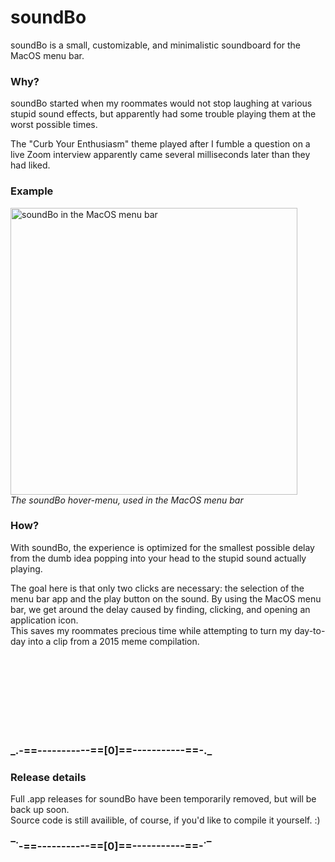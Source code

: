 <h1>soundBo</h1>
<p>
  soundBo is a small, customizable, and minimalistic soundboard for the MacOS menu bar.
</p>

<h3>Why?</h3>
<p>
  soundBo started when my roommates would not stop laughing at various stupid sound effects, but apparently had some trouble playing them at the worst possible times. 
</p>
<p>
  The "Curb Your Enthusiasm" theme played after I fumble a question on a live Zoom interview apparently came several milliseconds later than they had liked.
</p>
<h3>Example</h3>
<img width="459" alt="soundBo in the MacOS menu bar" src="https://github.com/user-attachments/assets/51af2531-6327-4224-85ab-6e39e15558a6"></br>
<em>The soundBo hover-menu, used in the MacOS menu bar</em>
</br>
<h3>How?</h3>
<p>
  With soundBo, the experience is optimized for the smallest possible delay from the dumb idea popping into your head to the stupid sound actually playing. 
</p>
<p>
  The goal here is that only two clicks are necessary: the selection of the menu bar app and the play button on the sound. 
  By using the MacOS menu bar, we get around the delay caused by finding, clicking, and opening an application icon. </br>
  This saves my roommates precious time while attempting to turn my day-to-day into a clip from a 2015 meme compilation.
</p>
</br></br></br></br></br></br></br>
<h3>_.-==-----------==[0]==-----------==-._</h3>
<h3>Release details</h3>
<p>
  Full .app releases for soundBo have been temporarily removed, but will be back up soon. </br>
  Source code is still availible, of course, if you'd like to compile it yourself. :)
</p>
<h3>‾˙-==-----------==[0]==-----------==-˙‾</h3>


